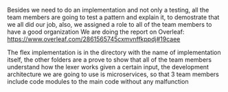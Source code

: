Besides we need to do an implementation and not only a testing, all the team members are going to test a pattern and explain it, to demostrate that we all did our job, also, we assigned a role to all of the team members to have a good organization
We are doing the report on Overleaf: https://www.overleaf.com/2861565745cxmvnffkppdj#19caee

The flex implementation is in the directory with the name of implementation itself,
the other folders are a prove to show that all of the team members understand how the
lexer works given a certain input, the development architecture we are going to use is microservices, so that 3 team members include code modules to the main code without any malfunction